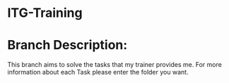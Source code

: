 # ITG-Training

# Branch Description:

This branch aims to solve the tasks that my trainer provides me.
For more information about each Task please enter the folder you want.
